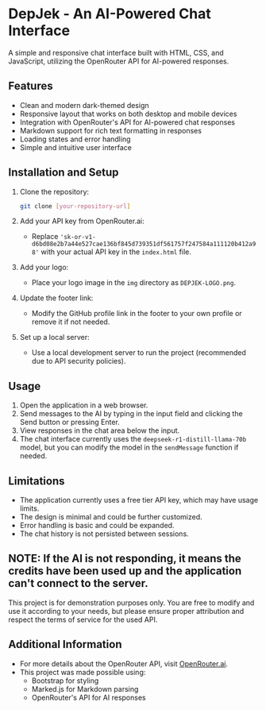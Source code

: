 # DepJek - An AI-Powered Chat Interface

A simple and responsive chat interface built with HTML, CSS, and JavaScript, utilizing the OpenRouter API for AI-powered responses.

## Features

- Clean and modern dark-themed design
- Responsive layout that works on both desktop and mobile devices
- Integration with OpenRouter's API for AI-powered chat responses
- Markdown support for rich text formatting in responses
- Loading states and error handling
- Simple and intuitive user interface

## Installation and Setup

1.  Clone the repository:

    ```bash
    git clone [your-repository-url]
    ```

2.  Add your API key from OpenRouter.ai:

    -   Replace `'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'` with your actual API key in the `index.html` file.

3.  Add your logo:

    -   Place your logo image in the `img` directory as `DEPJEK-LOGO.png`.

4.  Update the footer link:

    -   Modify the GitHub profile link in the footer to your own profile or remove it if not needed.

5.  Set up a local server:

    -   Use a local development server to run the project (recommended due to API security policies).

## Usage

1.  Open the application in a web browser.
2.  Send messages to the AI by typing in the input field and clicking the Send button or pressing Enter.
3.  View responses in the chat area below the input.
4.  The chat interface currently uses the `deepseek-r1-distill-llama-70b` model, but you can modify the model in the `sendMessage` function if needed.

## Limitations

-   The application currently uses a free tier API key, which may have usage limits.
-   The design is minimal and could be further customized.
-   Error handling is basic and could be expanded.
-   The chat history is not persisted between sessions.

## NOTE: If the AI is not responding, it means the credits have been used up and the application can't connect to the server.
This project is for demonstration purposes only. You are free to modify and use it according to your needs, but please ensure proper attribution and respect the terms of service for the used API.

## Additional Information

-   For more details about the OpenRouter API, visit [OpenRouter.ai](https://openrouter.ai/).
-   This project was made possible using:
    -   Bootstrap for styling
    -   Marked.js for Markdown parsing
    -   OpenRouter's API for AI responses
